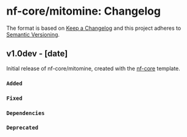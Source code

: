 # nf-core/mitomine: Changelog

The format is based on [Keep a Changelog](https://keepachangelog.com/en/1.0.0/)
and this project adheres to [Semantic Versioning](https://semver.org/spec/v2.0.0.html).

## v1.0dev - [date]

Initial release of nf-core/mitomine, created with the [nf-core](https://nf-co.re/) template.

### `Added`

### `Fixed`

### `Dependencies`

### `Deprecated`
